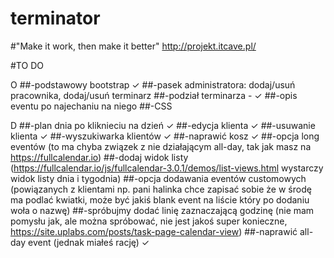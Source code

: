 # terminator
#"Make it work, then make it better"
http://projekt.itcave.pl/

#TO DO

O
##-podstawowy bootstrap ✓
##-pasek administratora: dodaj/usuń pracownika, dodaj/usuń terminarz
##-podział terminarza - ✓
##-opis eventu po najechaniu na niego
##-CSS

D
##-plan dnia po kliknieciu na dzień ✓
##-edycja klienta ✓
##-usuwanie klienta ✓
##-wyszukiwarka klientów ✓
##-naprawić kosz ✓
##-opcja long eventów
(to ma chyba związek z nie działającym all-day, tak jak masz na https://fullcalendar.io)
##-dodaj widok listy
(https://fullcalendar.io/js/fullcalendar-3.0.1/demos/list-views.html wystarczy widok listy dnia i tygodnia)
##-opcja dodawania eventów customowych
(powiązanych z klientami np. pani halinka chce zapisać sobie że w środę ma podlać kwiatki,
może być jakiś blank event na liście który po dodaniu woła o nazwę)
##-spróbujmy dodać linię zaznaczającą godzinę
(nie mam pomysłu jak, ale można spróbować, nie jest jakoś super konieczne, https://site.uplabs.com/posts/task-page-calendar-view)
##-naprawić all-day event (jednak miałeś rację) ✓
